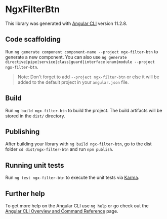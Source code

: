 # NgxFilterBtn

This library was generated with [Angular CLI](https://github.com/angular/angular-cli) version 11.2.8.

## Code scaffolding

Run `ng generate component component-name --project ngx-filter-btn` to generate a new component. You can also use `ng generate directive|pipe|service|class|guard|interface|enum|module --project ngx-filter-btn`.
> Note: Don't forget to add `--project ngx-filter-btn` or else it will be added to the default project in your `angular.json` file. 

## Build

Run `ng build ngx-filter-btn` to build the project. The build artifacts will be stored in the `dist/` directory.

## Publishing

After building your library with `ng build ngx-filter-btn`, go to the dist folder `cd dist/ngx-filter-btn` and run `npm publish`.

## Running unit tests

Run `ng test ngx-filter-btn` to execute the unit tests via [Karma](https://karma-runner.github.io).

## Further help

To get more help on the Angular CLI use `ng help` or go check out the [Angular CLI Overview and Command Reference](https://angular.io/cli) page.
